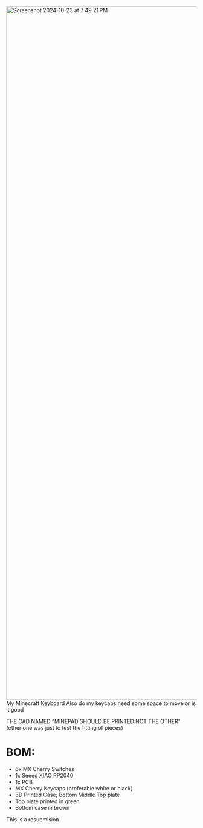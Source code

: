 <img width="1831" alt="Screenshot 2024-10-23 at 7 49 21 PM" src="https://github.com/user-attachments/assets/9f84f33c-4844-4bfc-9b18-93150db9b78b">
My Minecraft Keyboard
Also do my keycaps need some space to move or is it good


THE CAD NAMED "MINEPAD SHOULD BE PRINTED NOT THE OTHER" 
(other one was just to test the fitting of pieces)

# BOM:
  - 6x MX Cherry Switches
  - 1x Seeed XIAO RP2040
  - 1x PCB
  - MX Cherry Keycaps (preferable white or black)
  - 3D Printed Case; Bottom Middle Top plate
  - Top plate printed in green
  - Bottom case in brown

This is a resubmision
